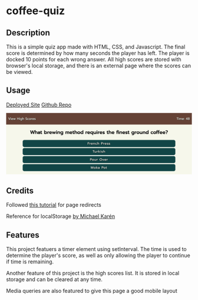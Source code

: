 # coffee-quiz

## Description

This is a simple quiz app made with HTML, CSS, and Javascript. The final score is
determined by how many seconds the player has left. The player is docked 10 points for
each wrong answer. All high scores are stored with browser's local storage, and there
is an external page where the scores can be viewed.

## Usage

[Deployed Site](https://hope428.github.io/coffee-quiz/index.html)
[Github Repo](https://github.com/hope428/coffee-quiz)

![Screenshot of quiz question](./assets/images/screenshot.png)

## Credits

Followed [this tutorial](https://www.w3schools.com/js/js_window_location.asp) for page redirects 

Reference for localStorage [by Michael Karén](https://michael-karen.medium.com/how-to-save-high-scores-in-local-storage-7860baca9d68)


## Features

This project featuers a timer element using setInterval. The time is used to determine
the player's score, as well as only allowing the player to continue if time is remaining.

Another feature of this project is the high scores list. It is stored in local storage and 
can be cleared at any time.

Media queries are also featured to give this page a good mobile layout

